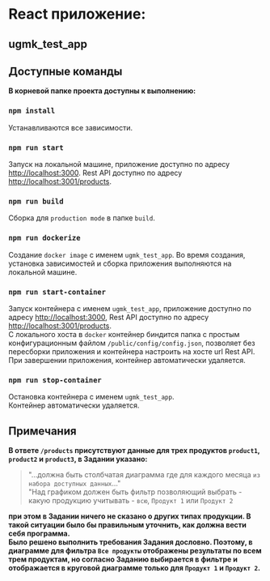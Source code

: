 # React приложение:
## ugmk_test_app

## Доступные команды
**В корневой папке проекта доступны к выполнению:**

### `npm install`
Устанавливаются все зависимости.

### `npm run start`
Запуск на локальной машине, приложение доступно по адресу [http://localhost:3000](http://localhost:3000).
Rest API доступно по адресу [http://localhost:3001/products](http://localhost:3001/products).

### `npm run build`
Сборка для `production mode` в папке `build`.

### `npm run dockerize`
Создание `docker image` с именем `ugmk_test_app`. Во время создания, установка зависимостей и сборка приложения выполняются на локальной машине.

### `npm run start-container`
Запуск контейнера с именем `ugmk_test_app`, приложение доступно по адресу [http://localhost:3000](http://localhost:3000), Rest API доступно по адресу [http://localhost:3001/products](http://localhost:3001/products).\
С локального хоста в `docker` контейнер биндится папка с простым конфигурационным файлом `/public/config/config.json`, позволяет без пересборки приложения и контейнера настроить на хосте url Rest API.
При завершении приложения, контейнер автоматически удаляется.

### `npm run stop-container`
Остановка контейнера с именем `ugmk_test_app`.\
Контейнер автоматически удаляется.

## Примечания
**В ответе `/products` присутствуют данные для трех продуктов `product1`, `product2` и `product3`, в Задании указано:**
> "...должна быть столбчатая диаграмма где для каждого месяца `из набора доступных данных`..."\
> "Над графиком должен быть фильтр позволяющий выбрать - какую продукцию учитывать - `всю`, `Продукт 1` или `Продукт 2`

**при этом в Задании ничего не сказано о других типах продукции. В такой ситуации было бы правильным уточнить, как должна вести себя программа.\
Было решено выполнить требования Задания дословно.
Поэтому, в диаграмме для фильтра `Все продукты` отображены результаты по всем трем продуктам, но согласно Заданию выбирается в фильтре и отображается в круговой диаграмме только для `Продукт 1` и `Продукт 2`.**
